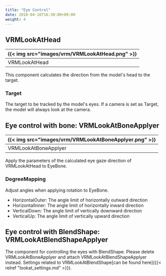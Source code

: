 ```yaml
---
title: "Eye Control"
date: 2018-04-16T16:30:00+09:00
weight: 4
---
```


## VRMLookAtHead

|{{< img src="images/vrm/VRMLookAtHead.png" >}}|
|-----|
|VRMLookAtHead|

This component calculates the direction from the model's head to the target.

### Target
The target to be tracked by the model's eyes. If a camera is set as Target, the model will always look at the camera.

## Eye control with bone: VRMLookAtBoneApplyer

|{{< img src="images/vrm/VRMLookAtBoneApplyer.png" >}}|
|-----|
|VRMLookAtBoneApplyer|

Apply the parameters of the calculated eye gaze direction of VRMLookAtHead to EyeBone.

### DegreeMapping

Adjust angles when applying rotation to EyeBone.

* HorizontalOuter: The angle limit of horizontally outward direction
* HorizontalInner: The angle limit of horizontally inward direction
* VerticalDown: The angle limit of vertically downward direction
* VerticalUp: The angle limit of vertically upward direction 

## Eye control with BlendShape: VRMLookAtBlendShapeApplyer
The component for controlling the eyes with BlendShape.
Please delete VRMLookAtBoneApplyer and attach VRMLookAtBlendShapeApplyer instead.
Settings related to VRMLookAtBlendShape[can be found here]({{< relref "lookat_settings.md" >}}).